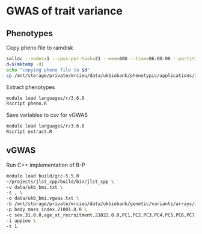 # GWAS of trait variance

## Phenotypes

Copy pheno file to ramdisk

```sh
salloc --nodes=1 --cpus-per-task=21 --mem=80G --time=06:00:00 --partition=mrcieu
d=$(mktemp -d)
echo "copying pheno file to $d"
cp /mnt/storage/private/mrcieu/data/ukbiobank/phenotypic/applications/15825/2019-05-02/data/data.33352.csv "$d"/
```

Extract phenotypes

```sh
module load languages/r/3.6.0
Rscript pheno.R
```

Save variables to csv for vGWAS

```sh
module load languages/r/3.6.0
Rscript extract.R
```

## vGWAS

Run C++ implementation of B-P

```sh
module load build/gcc-5.5.0
~/projects/jlst_cpp/build/bin/jlst_cpp \
-v data/ukb_bmi.txt \
-s , \
-o data/ukb_bmi.vgwas.txt \
-b /mnt/storage/private/mrcieu/data/ukbiobank/genetic/variants/arrays/imputed/released/2018-09-18/data/dosage_bgen/data.chr22.bgen \
-p body_mass_index.21001.0.0 \
-c sex.31.0.0,age_at_recruitment.21022.0.0,PC1,PC2,PC3,PC4,PC5,PC6,PC7,PC8,PC9,PC10 \
-i appieu \
-t 1
```
